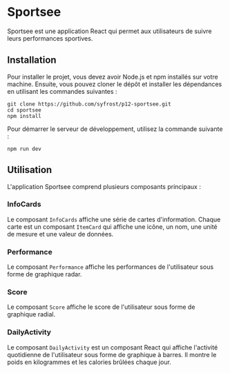# Sportsee

Sportsee est une application React qui permet aux utilisateurs de suivre leurs performances sportives.

## Installation

Pour installer le projet, vous devez avoir Node.js et npm installés sur votre machine. Ensuite, vous pouvez cloner le dépôt et installer les dépendances en utilisant les commandes suivantes :

    git clone https://github.com/syfrost/p12-sportsee.git
    cd sportsee
    npm install

Pour démarrer le serveur de développement, utilisez la commande suivante :

    npm run dev

## Utilisation

L'application Sportsee comprend plusieurs composants principaux :

### InfoCards

Le composant `InfoCards` affiche une série de cartes d'information. Chaque carte est un composant `ItemCard` qui affiche une icône, un nom, une unité de mesure et une valeur de données.

### Performance

Le composant `Performance` affiche les performances de l'utilisateur sous forme de graphique radar.

### Score

Le composant `Score` affiche le score de l'utilisateur sous forme de graphique radial.

### DailyActivity

Le composant `DailyActivity` est un composant React qui affiche l'activité quotidienne de l'utilisateur sous forme de graphique à barres. Il montre le poids en kilogrammes et les calories brûlées chaque jour.